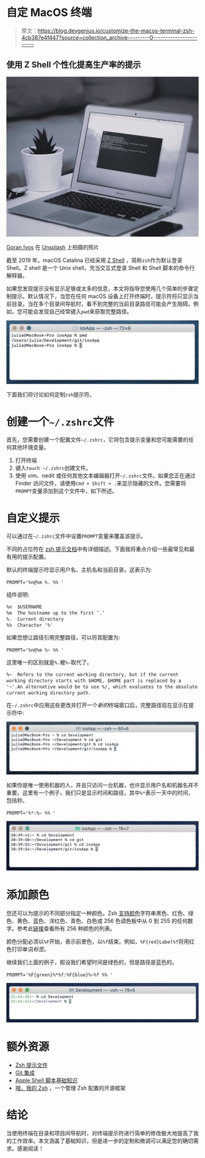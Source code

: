 # 自定 MacOS 终端

> 原文：<https://blog.devgenius.io/customize-the-macos-terminal-zsh-4cb387e4f447?source=collection_archive---------0----------------------->

## 使用 Z Shell 个性化提高生产率的提示

![](img/efbb64c34223d6856efa6bb6254f37d9.png)

[Goran Ivos](https://unsplash.com/photos/T8LMIN09-mo) 在 [Unsplash](https://unsplash.com/photos/T8LMIN09-mo) 上拍摄的照片

截至 2019 年，macOS Catalina 已经采用 [Z Shell](http://zsh.sourceforge.net/Guide/zshguide01.html) ，简称`zsh`作为默认登录 Shell。Z shell 是一个 Unix shell，充当交互式登录 Shell 和 Shell 脚本的命令行解释器。

如果您发现提示没有显示足够或太多的信息，本文将指导您使用几个简单的步骤定制提示。默认情况下，当您在任何 macOS 设备上打开终端时，提示符将只显示当前目录。当在多个目录间导航时，看不到完整的当前目录路径可能会产生阻碍。例如，您可能会发现自己经常键入`pwd`来获取完整路径。

![](img/176e5152fc5ceb4304a2d7e4f6706ebe.png)

下面我们将讨论如何定制`zsh`提示符。

# 创建一个`~/.zshrc`文件

首先，您需要创建一个配置文件`~/.zshrc`，它将包含提示变量和您可能需要的任何其他环境变量。

1.  打开终端
2.  键入`touch ~/.zshrc`创建文件。
3.  使用 vim、nedit 或任何其他文本编辑器打开`~/.zshrc`文件。如果您正在通过 Finder 访问文件，请使用`Cmd + Shift + .`来显示隐藏的文件。您需要将`PROMPT`变量添加到这个文件中，如下所述。

# 自定义提示

可以通过在`~/.zshrc`文件中设置`PROMPT`变量来覆盖该提示。

不同的占位符在 [zsh 提示文档](http://zsh.sourceforge.net/Doc/Release/Prompt-Expansion.html#Prompt-Expansion)中有详细描述。下面我将重点介绍一些最常见和最有用的提示配置。

默认的终端提示符显示用户名、主机名和当前目录。这表示为:

`PROMPT='%n@%m %. %% '`

组件说明:

```
%n  $USERNAME
%m  The hostname up to the first ‘.’
%.  Current directory
%%  Character '%'
```

如果您想让路径引用完整路径，可以将其配置为:

`PROMPT='%n@%m %~ %% '`

这里唯一的区别就是`%.`被`%~`取代了。

```
%~  Refers to the current working directory, but if the current working directory starts with $HOME, $HOME part is replaced by a '~'.An alternative would be to use %/, which evaluates to the absolute current working directory path.
```

在`~/.zshrc`中应用这些更改并打开一个*新的*终端窗口后，完整路径现在显示在提示符中:

![](img/b834558e50382160c3c9b9bdc5a0e6df.png)

如果你是唯一使用机器的人，并且只访问一台机器，也许显示用户名和机器名并不重要。这里有一个例子，我们只是显示时间和路径，其中`%*`表示一天中的时间，包括秒。

`PROMPT='%*:%~ %% '`

![](img/b5fe3ae03b84dfff8e5abb1268e170f8.png)

# 添加颜色

您还可以为提示的不同部分指定一种颜色。Zsh [支持颜色](https://wiki.archlinux.org/index.php/Zsh#Colors)字符串黑色、红色、绿色、黄色、蓝色、洋红色、青色、白色或 256 色调色板中从 0 到 255 的任何数字。参考此[链接](https://upload.wikimedia.org/wikipedia/commons/1/15/Xterm_256color_chart.svg)查看所有 256 种颜色的列表。

颜色分配必须以`%F`开始，表示前景色，以`%f`结束。例如，`%F{red}Label%f`将用红色打印单词*标签*。

继续我们上面的例子，假设我们希望时间是绿色的，但是路径是蓝色的。

`PROMPT='%F{green}%*%f:%F{blue}%~%f %% '`

![](img/5bf3e28b9593508e4c57d00162db9aec.png)

# 额外资源

*   [Zsh 提示文件](http://zsh.sourceforge.net/Doc/Release/Prompt-Expansion.html#Prompt-Expansion)
*   [Git 集成](https://git-scm.com/book/en/v2/Appendix-A%3A-Git-in-Other-Environments-Git-in-Zsh)
*   [Apple Shell 脚本基础知识](https://developer.apple.com/library/archive/documentation/OpenSource/Conceptual/ShellScripting/shell_scripts/shell_scripts.html)
*   [哦，我的 Zsh](https://ohmyz.sh/) ，一个管理 Zsh 配置的开源框架

# 结论

当使用终端在目录和项目间导航时，对终端提示符进行简单的修改极大地提高了我的工作效率。本文涵盖了基础知识，但是进一步的定制和微调可以满足您的确切需求。感谢阅读！